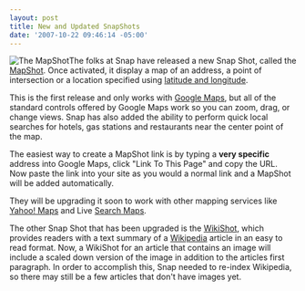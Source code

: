 ```yaml
---
layout: post
title: New and Updated SnapShots
date: '2007-10-22 09:46:14 -05:00'
---
```


![The MapShot](http://blog.snap.com/wp-content/uploads/MapShot_POI.png)The folks at Snap have released a new Snap Shot, called the [MapShot](http://blog.snap.com/2007/10/16/snap-adds-a-new-type-of-snap-shot-the-mapshot/). Once activated, it display a map of an address, a point of intersection or a location specified using [latitude and longitude](http://en.wikipedia.org/wiki/Latitude_and_longitude). 

This is the first release and only works with [Google Maps](http://maps.google.com), but all of the standard controls offered by Google Maps work so you can zoom, drag, or change views. Snap has also added the ability to perform quick local searches for hotels, gas stations and restaurants near the center point of the map. 

The easiest way to create a MapShot link is by typing a **very specific** address into Google Maps, click "Link To This Page" and copy the URL. Now paste the link into your site as you would a normal link and a MapShot will be added automatically. 

They will be upgrading it soon to work with other mapping services like [Yahoo! Maps](http://maps.yahoo.com) and Live [Search Maps](http://maps.live.com/). 

The other Snap Shot that has been upgraded is the [WikiShot](http://blog.snap.com/2007/10/16/wikishot-just-got-prettier/), which provides readers with a text summary of a [Wikipedia](http://www.wikipedia.org/) article in an easy to read format. Now, a WikiShot for an article that contains an image will include a scaled down version of the image in addition to the articles first paragraph. In order to accomplish this, Snap needed to re-index Wikipedia, so there may still be a few articles that don't have images yet. 
